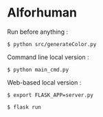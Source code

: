 # Alforhuman


Run before anything :

`$ python src/generateColor.py`


Command line local version : 


`$ python main_cmd.py`

 
Web-based local version : 

`$ export FLASK_APP=server.py`

`$ flask run `


